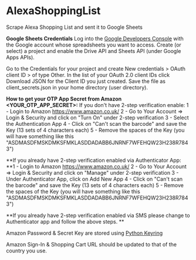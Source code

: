 # AlexaShoppingList
Scrape Alexa Shopping List and sent it to Google Sheets

**Google Sheets Credentials** 
Log into the [Google Developers Console](https://console.developers.google.com/) with the Google account whose spreadsheets you want to access. Create (or select) a project and enable the Drive API and Sheets API (under Google Apps APIs).

Go to the Credentials for your project and create New credentials > OAuth client ID > of type Other. In the list of your OAuth 2.0 client IDs click Download JSON for the Client ID you just created. Save the file as client_secrets.json in your home directory (user directory).

**How to get your OTP App Secret from Amazon <YOUR_OTP_APP_SECRET>:**
If you don't have 2-step verification enable:
1 - Login to Amazon https://www.amazon.co.uk/
2 - Go to Your Account => Login & Security and click on "Turn On" under 2-step verification
3 - Select the Authentication App
4 - Click on "Can't scan the barcode" and save the Key (13 sets of 4 characters each)
5 - Remove the spaces of the Key (you will have something like this "ASDMASDFMSKDMKSFMKLASDDADABB6JNRNF7WFEHQW23H238R7843")

**If you already have 2-step verification enabled via Authenticator App:
**1 - Login to Amazon https://www.amazon.co.uk/
2 - Go to Your Account => Login & Security and click on "Manage" under 2-step verification
3 - Under Authenticator App, click on Add New App
4 - Click on "Can't scan the barcode" and save the Key (13 sets of 4 characters each)
5 - Remove the spaces of the Key (you will have something like this "ASDMASDFMSKDMKSFMKLASDDADABB6JNRNF7WFEHQW23H238R7843")

**If you already have 2-step verification enabled via SMS please change to Authenticator app and follow the above steps.
**

Amazon Password & Secret Key are stored using [Python Keyring](https://pypi.org/project/keyring/)

Amazon Sign-In & Shopping Cart URL should be updated to that of the country you use. 
